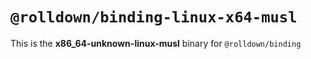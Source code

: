 # `@rolldown/binding-linux-x64-musl`

This is the **x86_64-unknown-linux-musl** binary for `@rolldown/binding`
